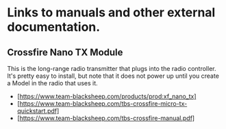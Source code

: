# Links to manuals and other external documentation.

## Crossfire Nano TX Module

This is the long-range radio transmitter that plugs into the radio controller. It's pretty easy to install, but note that it does not power up
until you create a Model in the radio that uses it.

  * [https://www.team-blacksheep.com/products/prod:xf_nano_tx]
  * [https://www.team-blacksheep.com/tbs-crossfire-micro-tx-quickstart.pdf]
  * [https://www.team-blacksheep.com/tbs-crossfire-manual.pdf]
